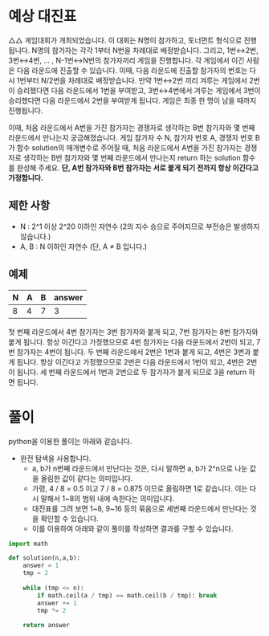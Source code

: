 # 예상 대진표

△△ 게임대회가 개최되었습니다. 이 대회는 N명이 참가하고, 토너먼트 형식으로 진행됩니다. N명의 참가자는 각각 1부터 N번을 차례대로 배정받습니다. 그리고, 1번↔2번, 3번↔4번, ... , N-1번↔N번의 참가자끼리 게임을 진행합니다. 각 게임에서 이긴 사람은 다음 라운드에 진출할 수 있습니다. 이때, 다음 라운드에 진출할 참가자의 번호는 다시 1번부터 N/2번을 차례대로 배정받습니다. 만약 1번↔2번 끼리 겨루는 게임에서 2번이 승리했다면 다음 라운드에서 1번을 부여받고, 3번↔4번에서 겨루는 게임에서 3번이 승리했다면 다음 라운드에서 2번을 부여받게 됩니다. 게임은 최종 한 명이 남을 때까지 진행됩니다.

이때, 처음 라운드에서 A번을 가진 참가자는 경쟁자로 생각하는 B번 참가자와 몇 번째 라운드에서 만나는지 궁금해졌습니다. 게임 참가자 수 N, 참가자 번호 A, 경쟁자 번호 B가 함수 solution의 매개변수로 주어질 때, 처음 라운드에서 A번을 가진 참가자는 경쟁자로 생각하는 B번 참가자와 몇 번째 라운드에서 만나는지 return 하는 solution 함수를 완성해 주세요. **단, A번 참가자와 B번 참가자는 서로 붙게 되기 전까지 항상 이긴다고 가정합니다.**

## 제한 사항

- N : 2^1 이상 2^20 이하인 자연수 (2의 지수 승으로 주어지므로 부전승은 발생하지 않습니다.)
- A, B : N 이하인 자연수 (단, A ≠ B 입니다.)

## 예제

| N | A | B | answer |
| - | - | - | - |
| 8 | 4 | 7 | 3 |

첫 번째 라운드에서 4번 참가자는 3번 참가자와 붙게 되고, 7번 참가자는 8번 참가자와 붙게 됩니다. 항상 이긴다고 가정했으므로 4번 참가자는 다음 라운드에서 2번이 되고, 7번 참가자는 4번이 됩니다. 두 번째 라운드에서 2번은 1번과 붙게 되고, 4번은 3번과 붙게 됩니다. 항상 이긴다고 가정했으므로 2번은 다음 라운드에서 1번이 되고, 4번은 2번이 됩니다. 세 번째 라운드에서 1번과 2번으로 두 참가자가 붙게 되므로 3을 return 하면 됩니다.

# 풀이

python을 이용한 풀이는 아래와 같습니다.

- 완전 탐색을 사용합니다.
    - a, b가 n번째 라운드에서 만난다는 것은, 다시 말하면 a, b가 2^n으로 나눈 값을 올림한 값이 같다는 의미입니다.
    - 가령, 4 / 8 = 0.5 이고 7 / 8 = 0.875 이므로 올림하면 1로 같습니다. 이는 다시 말해서 1~8의 범위 내에 속한다는 의미입니다.
    - 대진표를 그려 보면 1~8, 9~16 등의 묶음으로 세번째 라운드에서 만난다는 것을 확인할 수 있습니다.
    - 이를 이용하여 아래와 같이 풀이를 작성하면 결과를 구할 수 있습니다.

```python
import math

def solution(n,a,b):
    answer = 1
    tmp = 2
    
    while (tmp <= n):
        if math.ceil(a / tmp) == math.ceil(b / tmp): break
        answer += 1
        tmp *= 2
        
    return answer
```